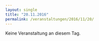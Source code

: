 ```yaml
---
layout: single
title: "20.11.2016"
permalink: /veranstaltungen/2016/11/20/
---
```


Keine Veranstaltung an diesem Tag.
